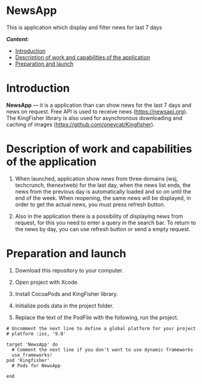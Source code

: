 NewsApp
==============
This is application which display and filter news for last 7 days

***Content:***
- [Introduction](#Introduction)
- [Description of work and capabilities of the application](#Description)
- [Preparation and launch](#Preparing)



# Introduction <a name="Introduction"></a>

**NewsApp** —  it is a application than can show news for the last 7 days and news on request. Free API is used to receive news (https://newsapi.org). The KingFisher library is also used for asynchronous downloading and caching of images (https://github.com/onevcat/Kingfisher). 

# Description of work and capabilities of the application <a name="Description"></a>

1. When launched, application show news from three domains (wsj, techcrunch, thenextweb) for the last day, when the news list ends, the news from the previous day is automatically loaded and so on until the end of the week.
When reopening, the same news will be displayed, in order to get the actual news, you must press refresh button.

2. Also in the application there is a possibility of displaying news from request, for this you need to enter a query in the search bar.
To return to the news by day, you can use refresh button or send a empty request.

# Preparation and launch<a name="Preparing"></a>

1. Download this repository to your computer.

2. Open project with Xcode.

3. Install CocoaPods and KingFisher library.

4. Initialize pods data in the project folder.

5. Replace the text of the PodFile with the following, run the project.

```
# Uncomment the next line to define a global platform for your project
# platform :ios, '9.0'

target 'NewsApp' do
  # Comment the next line if you don't want to use dynamic frameworks
  use_frameworks!
pod 'Kingfisher'
  # Pods for NewsApp

end
```
 




  



